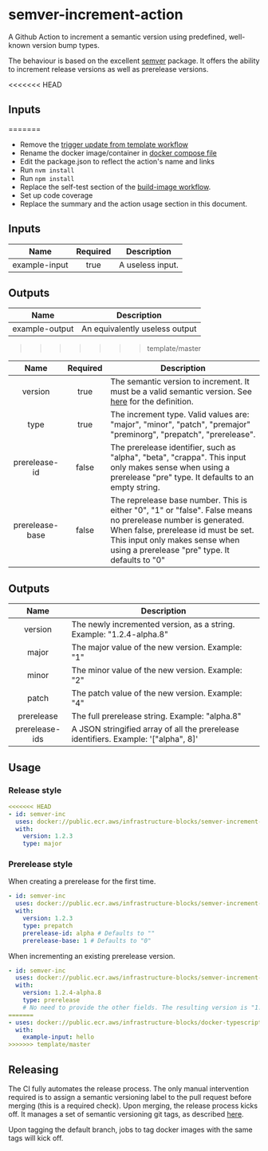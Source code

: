 # semver-increment-action

A Github Action to increment a semantic version using predefined, well-known version bump types.

The behaviour is based on the excellent [semver](https://www.npmjs.com/search?q=semver) package. It offers the ability
to increment release versions as well as prerelease versions.

<<<<<<< HEAD
## Inputs
=======
- Remove the [trigger update from template workflow](.github/workflows/trigger-update-from-template.yml)
- Rename the docker image/container in [docker compose file](./docker/docker-compose.yml)
- Edit the package.json to reflect the action's name and links
- Run `nvm install`
- Run `npm install`
- Replace the self-test section of the [build-image workflow](.github/workflows/build-image.yml).
- Set up code coverage
- Replace the summary and the action usage section in this document.

## Inputs

|    Name       | Required | Description      |
|:-------------:|:--------:|------------------|
| example-input |  true    | A useless input. |

## Outputs

|     Name       | Description                    |
|:--------------:|--------------------------------|
| example-output | An equivalently useless output |
>>>>>>> template/master

|      Name      | Required | Description                                                                                                                                                                                                                             |
|:---------------:|:--------:|-----------------------------------------------------------------------------------------------------------------------------------------------------------------------------------------------------------------------------------------|
|     version     |   true   | The semantic version to increment. It must be a valid semantic version. See [here](https://semver.org/) for the definition.                                                                                                             | 
|      type       |   true   | The increment type. Valid values are: "major", "minor", "patch", "premajor" "preminorg", "prepatch", "prerelease".                                                                                                                      |
| prerelease-id   |  false   | The prerelease identifier, such as "alpha", "beta", "crappa". This input only makes sense when using a prerelease "pre" type. It defaults to an empty string.                                                                           |
| prerelease-base |  false   | The reprelease base number. This is either "0", "1" or "false". False means no prerelease number is generated. When false, prerelease id must be set. This input only makes sense when using a prerelease "pre" type. It defaults to "0" |

## Outputs

|    Name        | Description                                                                              |
|:--------------:|------------------------------------------------------------------------------------------|
|    version     | The newly incremented version, as a string. Example: "1.2.4-alpha.8"                     |
|     major      | The major value of the new version. Example: "1"                                         |
|     minor      | The minor value of the new version. Example: "2"                                         |
|     patch      | The patch value of the new version. Example: "4"                                         |
|   prerelease   | The full prerelease string. Example: "alpha.8"                                           |
| prerelease-ids | A JSON stringified array of all the prerelease identifiers. Example: '["alpha", 8]'      |
## Usage

### Release style
```yaml
<<<<<<< HEAD
- id: semver-inc
  uses: docker://public.ecr.aws/infrastructure-blocks/semver-increment-action:v1
  with:
    version: 1.2.3
    type: major
```

### Prerelease style

When creating a prerelease for the first time.
```yaml
- id: semver-inc
  uses: docker://public.ecr.aws/infrastructure-blocks/semver-increment-action:v1
  with:
    version: 1.2.3
    type: prepatch
    prerelease-id: alpha # Defaults to ""
    prerelease-base: 1 # Defaults to "0"
```

When incrementing an existing prerelease version.
```yaml
- id: semver-inc
  uses: docker://public.ecr.aws/infrastructure-blocks/semver-increment-action:v1
  with:    
    version: 1.2.4-alpha.8
    type: prerelease
    # No need to provide the other fields. The resulting version is "1.2.4-alpha.9"
=======
- uses: docker://public.ecr.aws/infrastructure-blocks/docker-typescript-action-template:v1
  with:
    example-input: hello
>>>>>>> template/master
```

## Releasing

The CI fully automates the release process. The only manual intervention required is to assign a semantic
versioning label to the pull request before merging (this is a required check). Upon merging, the
release process kicks off. It manages a set of semantic versioning git tags,
as described [here](https://github.com/infrastructure-blocks/git-tag-semver-action).

Upon tagging the default branch, jobs to tag docker images with the same tags will kick off.
